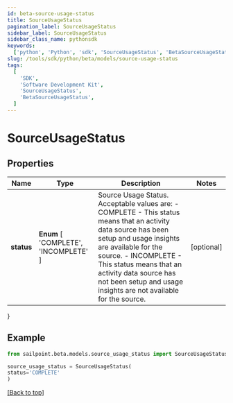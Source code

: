 ```yaml
---
id: beta-source-usage-status
title: SourceUsageStatus
pagination_label: SourceUsageStatus
sidebar_label: SourceUsageStatus
sidebar_class_name: pythonsdk
keywords:
  ['python', 'Python', 'sdk', 'SourceUsageStatus', 'BetaSourceUsageStatus']
slug: /tools/sdk/python/beta/models/source-usage-status
tags:
  [
    'SDK',
    'Software Development Kit',
    'SourceUsageStatus',
    'BetaSourceUsageStatus',
  ]
---
```


# SourceUsageStatus

## Properties

| Name | Type | Description | Notes |
| --- | --- | --- | --- |
| **status** | **Enum** [ 'COMPLETE', 'INCOMPLETE' ] | Source Usage Status. Acceptable values are: - COMPLETE - This status means that an activity data source has been setup and usage insights are available for the source. - INCOMPLETE - This status means that an activity data source has not been setup and usage insights are not available for the source. | [optional] |

}

## Example

```python
from sailpoint.beta.models.source_usage_status import SourceUsageStatus

source_usage_status = SourceUsageStatus(
status='COMPLETE'
)

```

[[Back to top]](#)
